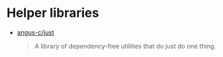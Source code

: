 # Helper libraries

* [angus-c/just](https://github.com/angus-c/just)
  > A library of dependency-free utilities that do just do one thing.
  
